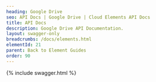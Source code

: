 ```yaml
---
heading: Google Drive
seo: API Docs | Google Drive | Cloud Elements API Docs
title: API Docs
description: Google Drive API Documentation.
layout: swagger-only
breadcrumbs: /docs/elements.html
elementId: 21
parent: Back to Element Guides
order: 90
---
```


{% include swagger.html %}
